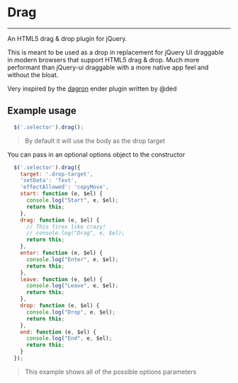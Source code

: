 # Drag
-----------------

An HTML5 drag & drop plugin for jQuery.

This is meant to be used as a drop in replacement for jQuery UI draggable in modern browsers that support HTML5 drag & drop.
Much more performant than jQuery-ui draggable with a more native app feel and without the bloat.

Very inspired by the [dagron](https://github.com/ded/Dagron) ender plugin written by @ded 

Example usage
--------------

```javascript
  $('.selector').drag();
```
> By default it will use the body as the drop target

You can pass in an optional options object to the constructor
```javascript
  $('.selector').drag({
    target: '.drop-target',
    'setData': 'Text',
  	'effectAllowed': 'copyMove',
  	start: function (e, $el) {
      console.log("Start", e, $el);
      return this;
    },
    drag: function (e, $el) {
      // This fires like crazy!
      // console.log("Drag", e, $el);
      return this;
    },
    enter: function (e, $el) {
      console.log("Enter", e, $el);
      return this;
    },
    leave: function (e, $el) {
      console.log("Leave", e, $el);
      return this;
    },
    drop: function (e, $el) {
      console.log("Drop", e, $el);
      return this;
    },
    end: function (e, $el) {
      console.log("End", e, $el);
      return this;
    }
  });
```
> This example shows all of the possible options parameters